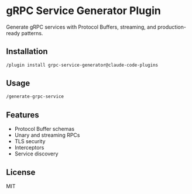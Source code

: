 # gRPC Service Generator Plugin

Generate gRPC services with Protocol Buffers, streaming, and production-ready patterns.

## Installation

```bash
/plugin install grpc-service-generator@claude-code-plugins
```

## Usage

```bash
/generate-grpc-service
```

## Features

- Protocol Buffer schemas
- Unary and streaming RPCs
- TLS security
- Interceptors
- Service discovery

## License

MIT
